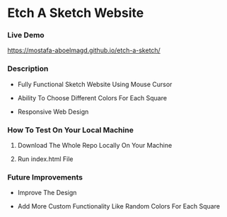 # Etch A Sketch Website

### Live Demo
https://mostafa-aboelmagd.github.io/etch-a-sketch/

### Description
* Fully Functional Sketch Website Using Mouse Cursor

* Ability To Choose Different Colors For Each Square
  
* Responsive Web Design

### How To Test On Your Local Machine
1) Download The Whole Repo Locally On Your Machine
  
2) Run index.html File

### Future Improvements
* Improve The Design
  
* Add More Custom Functionality Like Random Colors For Each Square
